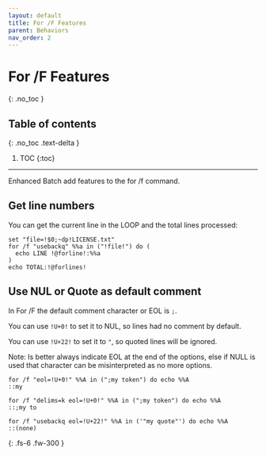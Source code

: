 ```yaml
---
layout: default
title: For /F Features
parent: Behaviors
nav_order: 2
---
```


# For /F Features
{: .no_toc }

## Table of contents
{: .no_toc .text-delta }

1. TOC
{:toc}

---

Enhanced Batch add features to the for /f command.

## Get line numbers
You can get the current line in the LOOP and the total lines processed:
```
set "file=!$0;~dp!LICENSE.txt"
for /f "usebackq" %%a in ("!file!") do (
  echo LINE !@forline!:%%a
)
echo TOTAL:!@forlines!
```

## Use NUL or Quote as default comment
In For /F the default comment character or EOL is `;`.

You can use `!U+0!` to set it to NUL, so lines had no comment by default.

You can use `!U+22!` to set it to `"`, so quoted lines will be ignored.

Note: Is better always indicate EOL at the end of the options, else if NULL is used that character can be misinterpreted as no more options.

```
for /f "eol=!U+0!" %%A in (";my token") do echo %%A
::my

for /f "delims=k eol=!U+0!" %%A in (";my token") do echo %%A
::;my to

for /f "usebackq eol=!U+22!" %%A in ('"my quote"') do echo %%A
::(none)

```

{: .fs-6 .fw-300 }
